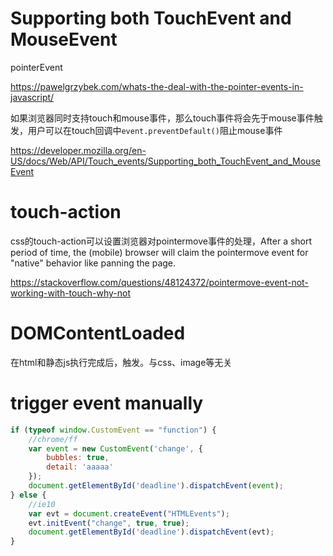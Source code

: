 # Supporting both TouchEvent and MouseEvent

pointerEvent

https://pawelgrzybek.com/whats-the-deal-with-the-pointer-events-in-javascript/

如果浏览器同时支持touch和mouse事件，那么touch事件将会先于mouse事件触发，用户可以在touch回调中``event.preventDefault()``阻止mouse事件

https://developer.mozilla.org/en-US/docs/Web/API/Touch_events/Supporting_both_TouchEvent_and_MouseEvent

# touch-action

css的touch-action可以设置浏览器对pointermove事件的处理，After a short period of time, the (mobile) browser will claim the pointermove event for "native" behavior like panning the page.

https://stackoverflow.com/questions/48124372/pointermove-event-not-working-with-touch-why-not

# DOMContentLoaded

在html和静态js执行完成后，触发。与css、image等无关

# trigger event manually

```js
if (typeof window.CustomEvent == "function") {
    //chrome/ff
    var event = new CustomEvent('change', {
        bubbles: true,
        detail: 'aaaaa'
    });
    document.getElementById('deadline').dispatchEvent(event);
} else {
    //ie10
    var evt = document.createEvent("HTMLEvents");
    evt.initEvent("change", true, true);
    document.getElementById('deadline').dispatchEvent(evt);
}
```